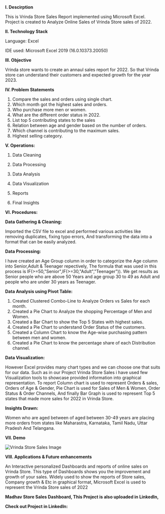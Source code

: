 **I. Descirption** 

This is Vrinda Store Sales Report implemented using Microsoft Excel. Project is created to Analyze Online Sales of Vrinda Store sales of 2022.


**II. Technology Stack**

Language: Excel

IDE used: Microsoft Excel 2019 (16.0.10373.20050)


**III. Objective**

Vrinda store wants to create an annaul sales report for 2022.
So that Vrinda store can understand their customers and expected growth for the year 2023.


**IV. Problem Statements**

 1. Compare the sales and orders using single chart.
 2. Which month got the highest sales and orders.
 3. Who purchase more men or women.
 4. What are the different order status in 2022.
 5. List top 5 contributing states to the sales
 6. Relation between age and gender based on the number of orders.
 7. Which channel is contributing to the maximum sales.
 8. Highest selling category.

**V. Operations:**

 1. Data Cleaning

 2. Data Processing

 3. Data Analysis

 4. Data Visualization

 5. Reports

 6. Final Insights


 **VI. Procedures:** 

 **Data Gathering & Cleaning:**

 Imported the CSV file to excel and performed various activities like removing duplicates, fixing typo errors, 
 And transforming the data into a format that can be easily analyzed.

**Data Processing:**

I have created an Age Group column in order to categorize the Age column into Senior,Adult & Teenager repectively,
The formula that was used in this process is IF(>=50,"Senior",IF(>=30,"Adult","Teenager")). We get results as Senior people
who are above 50 Years and age group 30 to 49 as Adult and people who are under 30 years as Teenager.


**Data Analysis using Pivot Table:**

1. Created Clustered Combo-Line to Analyze Orders vs Sales for each month.
2. Created a Pie Chart to Analyze the shopping Percentage of Men and Women.
3. Created a Bar Chart to show the Top 5 States with highest sales.
4. Created a Pie Chart to understand Order Status of the customers.
5. Created a Column Chart to know the Age-wise purchasing pattern between men and women.
6. Created a Pie Chart to know the percentage share of each Distribution channel.



 **Data Visualization:**

 However Excel provides many chart types and we can choose one that suits for our data. Such as in our Project Vrinda Store Sales i have used few Visualization 
 tools to showcase provided information into graphical representation. To report Column chart is used to represent Orders & sales, Orders of Age & Gender,
 Pie Chart is used for Sales of Men & Women, Order Status & Order Channels, And finally Bar Graph is used to represent Top 5 states that made more sales for 2022 in Vrinda Store.


 **Insights Drawn:**

 Women who are aged between of aged between 30-49 years are placing more orders from states like Maharastra, 
 Karnataka, Tamil Nadu, Uttar Pradesh And Telangana.


   **VII. Demo**

   ![Vrinda Store Sales Image](https://github.com/imgopi41/Virnda-Store-Excel/assets/99798157/4272918d-1449-47d9-8b19-f791ef430d59)



**VIII. Applications & Future enhancements**


An Interactive personalized Dashboards and reports of online sales on Vrinda Store. This type of Dashboards shows you the improvement 
and growth of your sales. Widely used to show the reports of Store sales, Company growth & Etc in graphical format, Microsoft Excel is 
used to represent the Vrinda Store sales of 2022

**Madhav Store Sales Dashboard, This Project is also uploaded in LinkedIn,**

**Check out Project in LinkedIn:**
 

